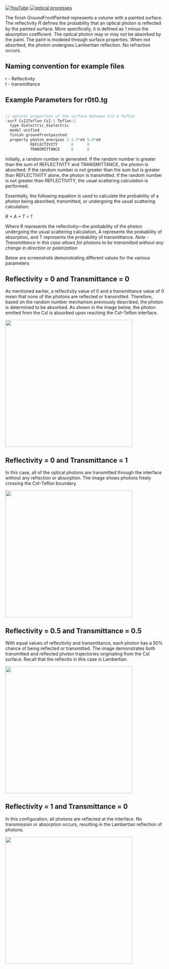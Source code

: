 [![YouTube](https://img.shields.io/badge/You-Tube-red?style=flat)](https://youtu.be/sgo-RPbDRcU)
[![optical processes](https://img.shields.io/badge/optical-processes-blue?style=flat)](../../physics#optical-processes)

The finish GroundFrontPainted represents a volume with a painted surface. The reflectivity 
𝑅 defines the probability that an optical photon is reflected by the painted surface. More specifically, it is defined as 1 minus the absorption coefficient. The optical photon may or may not be absorbed by the paint. The paint is modeled through surface properties. When not absorbed, the photon undergoes Lambertian reflection. No refraction occurs.


## Naming convention for example files
r - Reflectivity
<br>
t - transmittance 
<br>

## Example Parameters for r0t0.tg

~~~cpp

// optical properties of the surface between CsI & Teflon
:surf CsI2Teflon CsI:1 Teflon:2
  type dielectric_dielectric
  model unified	
  finish groundfrontpainted
  property photon_energies 2 2.5*eV 5.0*eV
           REFLECTIVITY      0      0
           TRANSMITTANCE     0      0

~~~

Initially, a random number is generated. If the random number is greater than the sum of REFLECTIVITY and TRANSMITTANCE, the photon is absorbed. If the random number is not greater than the sum but is greater than REFLECTIVITY alone, the photon is transmitted. If the random number is not greater than REFLECTIVITY, the usual scattering calculation is performed.


Essentially, the following equation is used to calculate the probability of a photon being absorbed, transmitted, or undergoing the usual scattering calculation:

*R + A + T = 1*

Where R represents the reflectivity—the probability of the photon undergoing the usual scattering calculation, A represents the probability of absorption, and T represents the probability of transmittance. *Note - Transmittance in this case allows for photons to be transmitted without any change in direction or polarization*


Below are screenshots demonstrating different values for the various parameters

## Reflectivity = 0 and Transmittance = 0 

As mentioned earlier, a reflectivity value of 0 and a transmittance value of 0 mean that none of the photons are reflected or transmitted. Therefore, based on the random number mechanism previously described, the photon is determined to be absorbed. As shown in the image below, the photon emitted from the CsI is absorbed upon reaching the CsI–Teflon interface.

<img src="https://github.com/user-attachments/assets/5fd1ddb5-a69b-4a81-8b4b-797dbfec878e" width="400"/>

## Reflectivity = 0 and Transmittance = 1 

In this case, all of the optical photons are transmitted through the interface without any reflection or absorption. The image shows photons freely crossing the CsI–Teflon boundary.

<img src="https://github.com/user-attachments/assets/8b43542b-8da5-4da0-98ac-531a4b42a866" width="400"/>

## Reflectivity = 0.5 and Transmittance = 0.5

With equal values of reflectivity and transmittance, each photon has a 50% chance of being reflected or transmitted. The image demonstrates both transmitted and reflected photon trajectories originating from the CsI surface. Recall that the reflectio in this case is Lambertian.

<img src="https://github.com/user-attachments/assets/aef307a5-b081-48bc-ad03-d75275c3712e" width="400"/>

## Reflectivity = 1 and Transmittance = 0

In this configuration, all photons are reflected at the interface. No transmission or absorption occurs, resulting in the Lambertian reflection of photons.


<img src="https://github.com/user-attachments/assets/edfb7c23-392d-4267-b6e1-ae4bfd1b90b9" width="400"/>



[GEARS]: http://physino.xyz/gears
[tg]: http://geant4-userdoc.web.cern.ch/geant4-userdoc/UsersGuides/ForApplicationDeveloper/html/Detector/Geometry/geomASCII.html
[Geant4]: http://geant4.cern.ch
[GDML]: https://gdml.web.cern.ch/GDML/
[G4OpBoundaryProcess]: http://www-geant4.kek.jp/lxr/source//processes/optical/include/G4OpBoundaryProcess.hh
[PostStepDoIt]: http://www.apc.univ-paris7.fr/~franco/g4doxy4.10/html/class_g4_op_boundary_process.html#a70a65cc5127a05680a0c4679f8300871
[G4LogicalBorderSurface]: http://www-geant4.kek.jp/lxr/source/geometry/volumes/include/G4LogicalBorderSurface.hh
